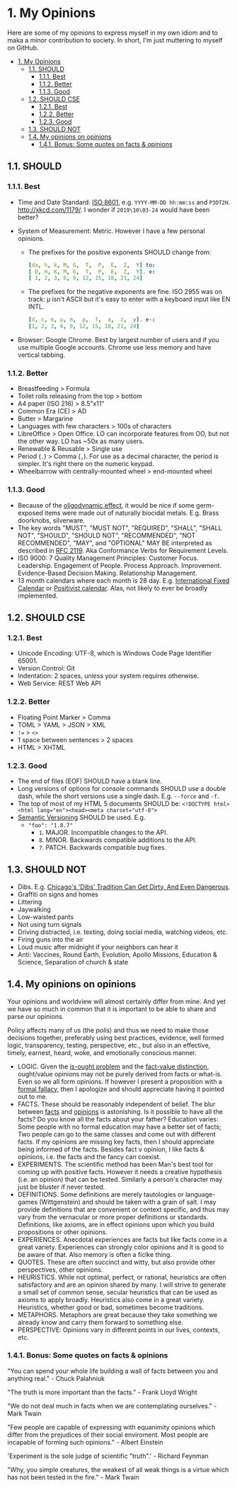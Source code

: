 # 1. My Opinions

Here are some of my opinions to express myself in my own idiom and to maka a minor contribution to society. In short, I'm just muttering to myself on GitHub.

- [1. My Opinions](#1-my-opinions)
    - [1.1. SHOULD](#11-should)
        - [1.1.1. Best](#111-best)
        - [1.1.2. Better](#112-better)
        - [1.1.3. Good](#113-good)
    - [1.2. SHOULD CSE](#12-should-cse)
        - [1.2.1. Best](#121-best)
        - [1.2.2. Better](#122-better)
        - [1.2.3. Good](#123-good)
    - [1.3. SHOULD NOT](#13-should-not)
    - [1.4. My opinions on opinions](#14-my-opinions-on-opinions)
        - [1.4.1. Bonus: Some quotes on facts & opinions](#141-bonus-some-quotes-on-facts--opinions)

## 1.1. SHOULD

### 1.1.1. Best

- Time and Date Standard: [ISO 8601](https://en.wikipedia.org/wiki/ISO_8601), e.g. `YYYY-MM-DD hh:mm:ss` and `P3DT2H`. http://xkcd.com/1179/. I wonder if `2019\10\03-24` would have been better?
- System of Measurement: Metric. However I have a few personal opinions.
    - The prefixes for the positive exponents SHOULD change from:

        ```yaml
        [da, h, k, M, G,  T,  P,  E,  Z,  Y] to:
        [ D, H, K, M, G,  T,  P,  E,  Z,  Y]. e:
        [ 1, 2, 3, 6, 9, 12, 15, 18, 21, 24]
        ```

    - The prefixes for the negative exponents are fine. ISO 2955 was on track: µ isn't ASCII but it's easy to enter with a keyboard input like EN INTL.

        ```yaml
        [d, c, m, μ, n,  p,  f,  a,  z,  y]. e-:
        [1, 2, 3, 6, 9, 12, 15, 18, 21, 24]
        ```

- Browser: Google Chrome. Best by largest number of users and if you use multiple Google accounts. Chrome use less memory and have vertical tabbing.

### 1.1.2. Better

- Breastfeeding > Formula
- Toilet rolls releasing from the top > bottom
- A4 paper (ISO 216) > 8.5"x11"
- Common Era (CE) > AD
- Butter > Margarine
- Languages with few characters > 100s of characters
- LibreOffice > Open Office. LO can incorporate features from OO, but not the other way. LO has ~50x as many users.
- Renewable & Reusable > Single use
- Period (`.`) > Comma (`,`). For use as a decimal character, the period is simpler. It's right there on the numeric keypad.
- Wheelbarrow with centrally-mounted wheel > end-mounted wheel

### 1.1.3. Good

- Because of the [oligodynamic effect](https://en.wikipedia.org/wiki/Oligodynamic_effect), it would be nice if some germ-exposed items were made out of naturally biocidal metals. E.g. Brass doorknobs, silverware.
- The key words "MUST", "MUST NOT", "REQUIRED", "SHALL", "SHALL NOT", "SHOULD", "SHOULD NOT", "RECOMMENDED", "NOT RECOMMENDED",  "MAY", and "OPTIONAL" MAY BE interpreted as described in [RFC 2119](http://www.ietf.org/rfc/rfc2119.txt). Aka Conformance Verbs for Requirement Levels.
- ISO 9000: 7 Quality Management Principles: Customer Focus. Leadership. Engagement of People. Process Approach. Improvement. Evidence-Based Decision Making. Relationship Management.
- 13 month calendars where each month is 28 day. E.g. [International Fixed Calendar](https://en.wikipedia.org/wiki/International_Fixed_Calendar) or [Positivist calendar](https://en.wikipedia.org/wiki/Positivist_calendar). Alas, not likely to ever be broadly implemented.

## 1.2. SHOULD CSE

### 1.2.1. Best

- Unicode Encoding: UTF-8, which is Windows Code Page Identifier 65001.
- Version Control: Git
- Indentation: 2 spaces, unless your system requires otherwise.
- Web Service: REST Web API

### 1.2.2. Better

- Floating Point Marker > Comma
- TOML > YAML > JSON > XML
- `!=` > `<>`
- 1 space between sentences > 2 spaces
- HTML > XHTML

### 1.2.3. Good

- The end of files (EOF) SHOULD have a blank line.
- Long versions of options for console commands SHOULD use a double dash, while the short versions use a single dash. E.g. `--force` and `-f`.
- The top of most of my HTML 5 documents SHOULD be: `<!DOCTYPE html><html lang="en"><head><meta charset="utf-8">`
- [Semantic Versioning](http://semver.org/) SHOULD be used. E.g.
    - `"foo": "1.8.7"`
        - `1`. MAJOR. Incompatible changes to the API.
        - `8`. MINOR. Backwards compatible additions to the API.
        - `7`. PATCH. Backwards compatible bug fixes.

## 1.3. SHOULD NOT

- Dibs. E.g. [Chicago's 'Dibs' Tradition Can Get Dirty, And Even Dangerous](https://www.npr.org/local/309/2020/03/02/811209907/chicago-s-dibs-tradition-can-get-dirty-and-even-dangerous).
- Graffiti on signs and homes
- Littering
- Jaywalking
- Low-waisted pants
- Not using turn signals
- Driving distracted, i.e. texting, doing social media, watching videos, etc.
- Firing guns into the air
- Loud music after midnight if your neighbors can hear it
- Anti: Vaccines, Round Earth, Evolution, Apollo Missions, Education & Science, Separation of church & state

## 1.4. My opinions on opinions

Your opinions and worldview will almost certainly differ from mine. And yet we have so much in common that it is important to be able to share and parse our opinions.

Policy affects many of us (the *polis*) and thus we need to make those decisions together, preferably using best practices, evidence, well formed logic, transparency, testing, perspective, etc., but also in an effective, timely, earnest, heard, woke, and emotionally conscious manner.

- LOGIC. Given the [is-ought problem](https://en.wikipedia.org/wiki/Is%E2%80%93ought_problem) and the [fact-value distinction](https://en.wikipedia.org/wiki/Fact%E2%80%93value_distinction), ought/value opinions may not be purely derived from facts or what-is. Even so we all form opinions. If however I present a proposition with a [formal fallacy](https://en.wikipedia.org/wiki/Formal_fallacy), then I apologize and should appreciate having it pointed out to me.
- FACTS. These should be reasonably independent of belief. The blur between [facts](https://en.wikipedia.org/wiki/Fact) and [opinions](https://en.wikipedia.org/wiki/Opinion) is astonishing. Is it possible to have all the facts? Do you know all the facts about your father? Education varies: Some people with no formal education may have a better set of facts; Two people can go to the same classes and come out with different facts. If my opinions are missing key facts, then I should appreciate being informed of the facts. Besides fact v opinion, I like facts & opinions, i.e. the facts and the fancy can coexist.
- EXPERIMENTS. The scientific method has been Man's best tool for coming up with positive facts. However it needs a creative hypothesis (i.e. an opinion) that can be tested. Similarly a person's character may just be bluster if never tested.
- DEFINITIONS. Some definitions are merely tautologies or language-games (Wittgenstein) and should be taken with a grain of salt. I may provide definitions that are convenient or context specific, and thus may vary from the vernacular or more proper definitions or standards. Definitions, like axioms, are in effect opinions upon which you build propositions or other opinions.
- EXPERIENCES. Anecdotal experiences are facts but like facts come in a great variety. Experiences can strongly color opinions and it is good to be aware of that. Also memory is often a ficlke thing.
- QUOTES. These are often succinct and witty, but also provide other perspectives, other opinions.
- HEURISTICS. While not optimal, perfect, or rational, heuristics are often satisfactory and are an opinion shared by many. I will strive to generate a small set of common sense, secular heuristics that can be used as axioms to apply broadly. Heuristics also come in a great variety. Heuristics, whether good or bad, sometimes become traditions.
- METAPHORS. Metaphors are great because they take something we already know and carry them forward to something else.
- PERSPECTIVE: Opinions vary in different points in our lives, contexts, etc.

### 1.4.1. Bonus: Some quotes on facts & opinions

"You can spend your whole life building a wall of facts between you and anything real." - Chuck Palahniuk

"The truth is more important than the facts." - Frank Lloyd Wright

"We do not deal much in facts when we are contemplating ourselves." - Mark Twain

"Few people are capable of expressing with equanimity opinions which differ from the prejudices of their social enviroment. Most people are incapable of forming such opinions." - Albert Einstein

'Experiment is the sole judge of scientific "truth".' - Richard Feynman

"Why, you simple creatures, the weakest of all weak things is a virtue which has not been tested in the fire." - Mark Twain
